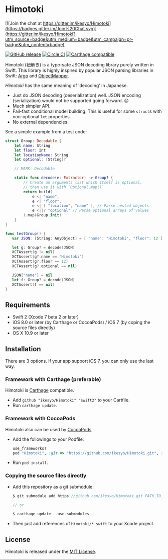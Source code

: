 # Himotoki

[![Join the chat at https://gitter.im/ikesyo/Himotoki](https://badges.gitter.im/Join%20Chat.svg)](https://gitter.im/ikesyo/Himotoki?utm_source=badge&utm_medium=badge&utm_campaign=pr-badge&utm_content=badge)

[![GitHub release](https://img.shields.io/github/release/ikesyo/Himotoki.svg)](https://github.com/ikesyo/Himotoki/releases)
[![Circle CI](https://img.shields.io/circleci/project/ikesyo/Himotoki/master.svg?style=flat)](https://circleci.com/gh/ikesyo/Himotoki)
[![Carthage compatible](https://img.shields.io/badge/Carthage-compatible-4BC51D.svg?style=flat)](https://github.com/Carthage/Carthage)

Himotoki (紐解き) is a type-safe JSON decoding library purely written in Swift. This library is highly inspired by popular JSON parsing libraries in Swift: [Argo](https://github.com/thoughtbot/Argo) and [ObjectMapper](https://github.com/Hearst-DD/ObjectMapper).

_Himotoki_ has the same meaning of 'decoding' in Japanese.

- Just do JSON decoding (deserialization) well. JSON encoding (serialization) would not be supported going forward. :wink:
- Much simpler API.
- Fail-fast conditional model building. This is useful for some `struct`s with non-optional `let` properties.
- No external dependencies.

See a simple example from a test code:

```swift
struct Group: Decodable {
    let name: String
    let floor: Int
    let locationName: String
    let optional: [String]?

	// MARK: Decodable

    static func decode(e: Extractor) -> Group? {
        // Create an arguments list which itself is optional,
        // then use it with `Optional.map()`
        return build(
            e <| "name",
            e <| "floor",
            e <| [ "location", "name" ], // Parse nested objects
            e <||? "optional" // Parse optional arrays of values
        ).map(Group.init)
    }
}

func testGroup() {
   var JSON: [String: AnyObject] = [ "name": "Himotoki", "floor": 12 ]

   let g: Group? = decode(JSON)
   XCTAssert(g != nil)
   XCTAssert(g?.name == "Himotoki")
   XCTAssert(g?.floor == 12)
   XCTAssert(g?.optional == nil)

   JSON["name"] = nil
   let f: Group? = decode(JSON)
   XCTAssert(f == nil)
}
```

## Requirements

- Swift 2 (Xcode 7 beta 2 or later)
- iOS 8.0 or later (by Carthage or CocoaPods) / iOS 7 (by coping the source files directly)
- OS X 10.9 or later

## Installation

There are 3 options. If your app support iOS 7, you can only use the last way.

### Framework with Carthage (preferable)

Himotoki is [Carthage](https://github.com/Carthage/Carthage) compatible.

- Add `github "ikesyo/Himotoki" "swift2"` to your Cartfile.
- Run `carthage update`.

### Framework with CocoaPods

Himotoki also can be used by [CocoaPods](https://cocoapods.org/).

- Add the followings to your Podfile:

    ```ruby
    use_frameworks!
    pod "Himotoki", :git => "https://github.com/ikesyo/Himotoki.git", :branch => "swift2"
    ```

- Run `pod install`.

### Copying the source files directly

- Add this repository as a git submodule:

    ```swift
    $ git submodule add https://github.com/ikesyo/Himotoki.git PATH_TO_SUBMODULE
    
    // or
    
    $ carthage update --use-submodules
    ```

- Then just add references of `Himotoki/*.swift` to your Xcode project.

## License

Himotoki is released under the [MIT License](LICENSE.md).

